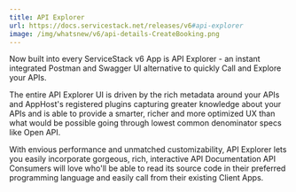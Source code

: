 ```yaml
---
title: API Explorer
url: https://docs.servicestack.net/releases/v6#api-explorer
image: /img/whatsnew/v6/api-details-CreateBooking.png
---
```


Now built into every ServiceStack v6 App is API Explorer - an instant integrated Postman and Swagger UI alternative to quickly Call and Explore your APIs.

The entire API Explorer UI is driven by the rich metadata around your APIs and AppHost's registered plugins capturing greater knowledge about your APIs and is able to provide a smarter, richer and more optimized UX than what would be possible going through lowest common denominator specs like Open API.

With envious performance and unmatched customizability, API Explorer lets you easily incorporate gorgeous, rich, interactive API Documentation API Consumers will love who'll be able to read its source code in their preferred programming language and easily call from their existing Client Apps.
